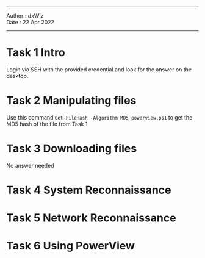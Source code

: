 ***

Author : dxWiz   
Date : 22 Apr 2022

***


# Task 1 Intro

Login via SSH with the provided credential and look for the answer on the desktop.

# Task 2 Manipulating files

Use this command `Get-FileHash -Algorithm MD5 powerview.ps1` to get the MD5 hash of the file from Task 1

# Task 3 Downloading files

No answer needed 

# Task 4 System Reconnaissance
# Task 5 Network Reconnaissance
# Task 6 Using PowerView 
